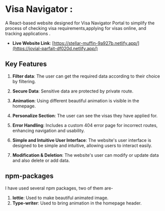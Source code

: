 # Visa Navigator : 

A React-based  website designed for Visa Navigator Portal to simplify the process of checking visa requirements,applying for visas online, and tracking applications .

- **Live Website Link**: [https://stellar-muffin-9a927b.netlify.app/](https://jovial-parfait-df020d.netlify.app/)



## Key Features

1. **Filter data**: The user can get the required data according to their choice by filtering.
2. **Secure Data**: Sensitive data are protected by private route.
3. **Animation**: Using different beautiful animation is visible in the homepage.
4. **Personalize Section**: The user can see the visas they have applied for.
5. **Error Handling**: Includes a custom 404 error page for incorrect routes, enhancing navigation and usability.

6. **Simple and Intuitive User Interface**: The website's user interface is designed to be simple and intuitive, allowing users to interact easily.

7. **Modification & Deletion**: The website's user can modify or update data and also delete  or add data.


## npm-packages
I have used several npm packages, two of them are-

1. **lottie**: Used to make beautiful animated image.
2. **Type-writer**: Used to bring animation in the homepage header.




